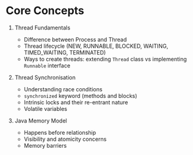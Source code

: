 # Core Concepts

1. Thread Fundamentals
    - Difference between Process and Thread
    - Thread lifecycle (NEW, RUNNABLE, BLOCKED, WAITING, TIMED_WAITING, TERMINATED)
    - Ways to create threads: extending `Thread` class vs implementing `Runnable` interface

2. Thread Synchronisation
    - Understanding race conditions
    - `synchronized` keyword (methods and blocks)
    - Intrinsic locks and their re-entrant nature
    - Volatile variables

3. Java Memory Model
    - Happens before relationship
    - Visibility and atomicity concerns
    - Memory barriers
